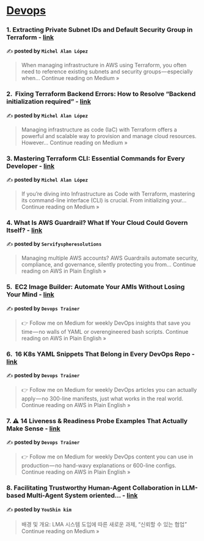 
<h1><a href=https://medium.com/tag/devops/recommended target="_blank" rel="noopener noreferrer">Devops</a></h1>
<h3>1.  Extracting Private Subnet IDs and Default Security Group in Terraform - <a href="https://medium.com/@ingalopez11/extracting-private-subnet-ids-and-default-security-group-in-terraform-291814132b76?source=rss------devops-5" target="_blank" rel="noopener noreferrer">link</a></h3>

✍️ **posted by `Michel Alan López`**

<blockquote>When managing infrastructure in AWS using Terraform, you often need to reference existing subnets and security groups — especially when…
Continue reading on Medium »</blockquote>

<h3>2. ️ Fixing Terraform Backend Errors: How to Resolve “Backend initialization required” - <a href="https://medium.com/@ingalopez11/%EF%B8%8F-fixing-terraform-backend-errors-how-to-resolve-backend-initialization-required-212127cf971f?source=rss------devops-5" target="_blank" rel="noopener noreferrer">link</a></h3>

✍️ **posted by `Michel Alan López`**

<blockquote>Managing infrastructure as code (IaC) with Terraform offers a powerful and scalable way to provision and manage cloud resources. However…
Continue reading on Medium »</blockquote>

<h3>3. Mastering Terraform CLI: Essential Commands for Every Developer  - <a href="https://medium.com/@ingalopez11/mastering-terraform-cli-essential-commands-for-every-developer-f04404f3aefe?source=rss------devops-5" target="_blank" rel="noopener noreferrer">link</a></h3>

✍️ **posted by `Michel Alan López`**

<blockquote>If you’re diving into Infrastructure as Code with Terraform, mastering its command-line interface (CLI) is crucial. From initializing your…
Continue reading on Medium »</blockquote>

<h3>4. What Is AWS Guardrail? What If Your Cloud Could Govern Itself? - <a href="https://aws.plainenglish.io/what-is-aws-guardrail-what-if-your-cloud-could-govern-itself-fd810b614397?source=rss------devops-5" target="_blank" rel="noopener noreferrer">link</a></h3>

✍️ **posted by `Servifyspheresolutions`**

<blockquote>Managing multiple AWS accounts? AWS Guardrails automate security, compliance, and governance, silently protecting you from…
Continue reading on AWS in Plain English »</blockquote>

<h3>5. ️ EC2 Image Builder: Automate Your AMIs Without Losing Your Mind - <a href="https://aws.plainenglish.io/%EF%B8%8F-ec2-image-builder-automate-your-amis-without-losing-your-mind-7332b463672a?source=rss------devops-5" target="_blank" rel="noopener noreferrer">link</a></h3>

✍️ **posted by `Devops Trainer`**

<blockquote>👉 Follow me on Medium for weekly DevOps insights that save you time — no walls of YAML or overengineered bash scripts.
Continue reading on AWS in Plain English »</blockquote>

<h3>6. ️ 16 K8s YAML Snippets That Belong in Every DevOps Repo - <a href="https://aws.plainenglish.io/%EF%B8%8F-16-k8s-yaml-snippets-that-belong-in-every-devops-repo-47559320471f?source=rss------devops-5" target="_blank" rel="noopener noreferrer">link</a></h3>

✍️ **posted by `Devops Trainer`**

<blockquote>👉 Follow me on Medium for weekly DevOps articles you can actually apply — no 300-line manifests, just what works in the real world.
Continue reading on AWS in Plain English »</blockquote>

<h3>7. ⚠️ 14 Liveness & Readiness Probe Examples That Actually Make Sense - <a href="https://aws.plainenglish.io/%EF%B8%8F-14-liveness-readiness-probe-examples-that-actually-make-sense-add4f9337668?source=rss------devops-5" target="_blank" rel="noopener noreferrer">link</a></h3>

✍️ **posted by `Devops Trainer`**

<blockquote>👉 Follow me on Medium for weekly DevOps content you can use in production — no hand-wavy explanations or 600-line configs.
Continue reading on AWS in Plain English »</blockquote>

<h3>8. Facilitating Trustworthy Human-Agent Collaboration in LLM-based Multi-Agent System oriented… - <a href="https://medium.com/@mdpman/facilitating-trustworthy-human-agent-collaboration-in-llm-based-multi-agent-system-oriented-89d506808ebc?source=rss------devops-5" target="_blank" rel="noopener noreferrer">link</a></h3>

✍️ **posted by `YouShin kim`**

<blockquote>배경 및 개요: LMA 시스템 도입에 따른 새로운 과제, “신뢰할 수 있는 협업”
Continue reading on Medium »</blockquote>

